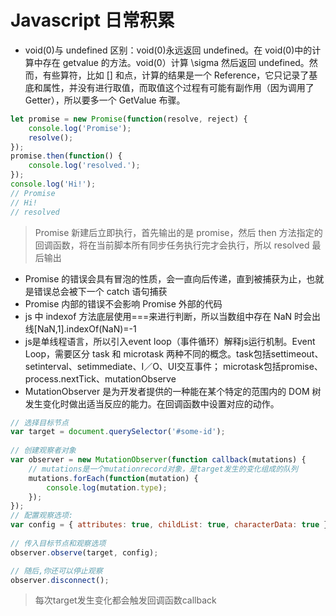 # Javascript 日常积累

* void(0)与 undefined 区别：void(0)永远返回 undefined。在 void(0)中的计算中存在 getvalue 的方法。void(0）计算 \sigma 然后返回 undefined。然而，有些算符，比如 [] 和点，计算的结果是一个 Reference，它只记录了基底和属性，并没有进行取值，而取值这个过程有可能有副作用（因为调用了 Getter），所以要多一个 GetValue 布骤。

```js
let promise = new Promise(function(resolve, reject) {
    console.log('Promise');
    resolve();
});
promise.then(function() {
    console.log('resolved.');
});
console.log('Hi!');
// Promise
// Hi!
// resolved
```

> Promise 新建后立即执行，首先输出的是 promise，然后 then 方法指定的回调函数，将在当前脚本所有同步任务执行完才会执行，所以 resolved 最后输出

* Promise 的错误会具有冒泡的性质，会一直向后传递，直到被捕获为止，也就是错误总会被下一个 catch 语句捕获
* Promise 内部的错误不会影响 Promise 外部的代码
* js 中 indexof 方法底层使用===来进行判断，所以当数组中存在 NaN 时会出线[NaN,1].indexOf(NaN)=-1
* js是单线程语言，所以引入event loop（事件循环）解释js运行机制。Event Loop，需要区分 task 和 microtask 两种不同的概念。task包括settimeout、setinterval、setimmediate、I／O、UI交互事件；
microtask包括promise、process.nextTick、mutationObserve
* MutationObserver 是为开发者提供的一种能在某个特定的范围内的 DOM 树发生变化时做出适当反应的能力。在回调函数中设置对应的动作。

```js
// 选择目标节点
var target = document.querySelector('#some-id');
 
// 创建观察者对象
var observer = new MutationObserver(function callback(mutations) {
    // mutations是一个mutationrecord对象，是target发生的变化组成的队列
    mutations.forEach(function(mutation) {
        console.log(mutation.type);
    });
});
// 配置观察选项:
var config = { attributes: true, childList: true, characterData: true }
 
// 传入目标节点和观察选项
observer.observe(target, config);

// 随后,你还可以停止观察
observer.disconnect();
```
> 每次target发生变化都会触发回调函数callback
